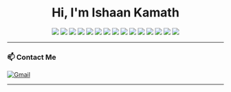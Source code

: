 <h1 align="center">Hi, I'm Ishaan Kamath</h1>
<!-- <h3 align="center">Developer • Engineer • Tinkerer</h3> -->

<p align="center">
  <img src="https://img.shields.io/badge/Code-C-blue?logo=c&logoColor=white" />
  <img src="https://img.shields.io/badge/C++-00599C?logo=c%2B%2B&logoColor=white" />
  <img src="https://img.shields.io/badge/Java-007396?logo=java&logoColor=white" />
  <img src="https://img.shields.io/badge/Python-3776AB?logo=python&logoColor=white" />
  <img src="https://img.shields.io/badge/JavaScript-F7DF1E?logo=javascript&logoColor=black" />
  <img src="https://img.shields.io/badge/HTML5-E34F26?logo=html5&logoColor=white" />
  <img src="https://img.shields.io/badge/CSS3-1572B6?logo=css3&logoColor=white" />
  <img src="https://img.shields.io/badge/Pandas-150458?logo=pandas&logoColor=white" />
  <img src="https://img.shields.io/badge/PyTorch-EE4C2C?logo=pytorch&logoColor=white" />
  <img src="https://img.shields.io/badge/Express.js-000000?logo=express&logoColor=white" />
  <img src="https://img.shields.io/badge/EJS-ced4da?logo=ejs&logoColor=black" />
  <img src="https://img.shields.io/badge/Node.js-339933?logo=nodedotjs&logoColor=white" />
  <img src="https://img.shields.io/badge/Unity-000000?logo=unity&logoColor=white" />
  <img src="https://img.shields.io/badge/MATLAB-0076A8?logo=mathworks&logoColor=white" />
  <img src="https://img.shields.io/badge/Arduino-00979D?logo=arduino&logoColor=white" />
</p>

---


### 📫 Contact Me

[![Gmail](https://img.shields.io/badge/Gmail-Email-red?logo=gmail&logoColor=white)](mailto:ishaan.kamath@iitgn.ac.in)

---


